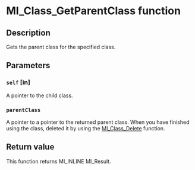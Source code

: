 # MI_Class_GetParentClass function

## Description

Gets the parent class for the specified class.

## Parameters

### `self` [in]

A pointer to the child class.

### `parentClass`

A pointer to a pointer to the returned parent class. When you have finished using the class, deleted it by using the [MI_Class_Delete](https://learn.microsoft.com/previous-versions/windows/desktop/api/mi/nf-mi-mi_class_delete) function.

## Return value

This function returns MI_INLINE MI_Result.